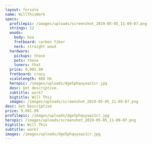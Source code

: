 ```yaml
---
layout: forsale
name: WillThisWork
specs:
  profilepic: /images/uploads/screenshot_2019-05-05_11-09-07.png
  strings: 12
  woods:
    body: koa
    fretboard: carbon fiber
    neck: straight wood
  hardware:
    pickups: those
    pots: these
    tuners: that
  price: 9,001.99
  fretboard: crazy
  scalelength: 808 hb
  heropic: /images/uploads/dge5phquyaaz1cr.jpg
  desc: Get descriptive.
  subtitle: work?
  bigtitle: Will This
  images: /images/uploads/screenshot_2019-05-05_11-09-07.png
desc: Get Descriptive
price: 9,001.99
profilepic: /images/uploads/dge5phquyaaz1cr.jpg
heropic: /images/uploads/screenshot_2019-05-05_11-09-07.png
bigtitle: Will This
subtitle: work?
images: /images/uploads/dge5phquyaaz1cr.jpg
---
```

